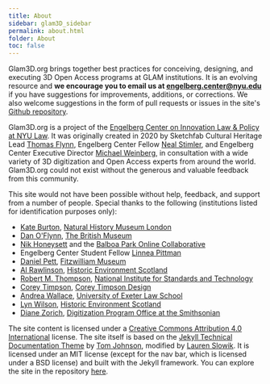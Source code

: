 ```yaml
---
title: About
sidebar: glam3D_sidebar
permalink: about.html
folder: About
toc: false
---
```



Glam3D.org brings together best practices for conceiving, designing, and executing 3D Open Access programs at GLAM institutions.  It is an evolving resource and **we encourage you to email us at engelberg.center@nyu.edu** if you have suggestions for improvements, additions, or corrections.  We also welcome suggestions in the form of pull requests or issues in the site's [Github repository](https://github.com/NYUEngelberg/NYUEngelberg.github.io).

Glam3D.org is a project of the [Engelberg Center on Innovation Law & Policy at NYU Law](https://www.law.nyu.edu/centers/engelberg).  It was originally created in 2020 by Sketchfab Cultural Heritage Lead [Thomas Flynn](https://twitter.com/nebulousflynn), Engelberg Center Fellow [Neal Stimler](https://www.law.nyu.edu/centers/engelberg/team/stimler), and Engelberg Center Executive Director [Michael Weinberg](https://www.law.nyu.edu/centers/engelberg/team/weinberg), in consultation with a wide variety of 3D digitization and Open Access experts from around the world.  Glam3D.org could not exist without the generous and valuable feedback from this community.

This site would not have been possible without help, feedback, and support from a number of people.  Special thanks to the following (institutions listed for identification purposes only):

* [Kate Burton](https://www.linkedin.com/in/kate-burton-8684985a/), [Natural History Museum London](https://www.nhm.ac.uk/)
* [Dan O'Flynn](https://twitter.com/danoflynn), [The British Museum](https://www.britishmuseum.org/)
* [Nik Honeysett](https://twitter.com/nhoneysett) and the [Balboa Park Online Collaborative](https://www.bpoc.org/)
* Engelberg Center Student Fellow [Linnea Pittman](https://www.law.nyu.edu/centers/engelberg/team/pittman)
* [Daniel Pett](https://twitter.com/DEJPett), [Fitzwilliam Museum](https://www.fitzmuseum.cam.ac.uk/)
* [Al Rawlinson](https://twitter.com/alrawli), [Historic Environment Scotland](https://www.historicenvironment.scot/)
* [Robert M. Thompson](https://www.linkedin.com/in/robert-m-thompson-b3a5044a/), [National Institute for Standards and Technology](https://www.nist.gov/)
* [Corey Timpson](https://twitter.com/coreytimpson), [Corey Timpson Design](https://coreytimpson.com/)
* [Andrea Wallace](https://twitter.com/andeewallace), [University of Exeter Law School](https://socialsciences.exeter.ac.uk/law/)
* [Lyn Wilson](https://twitter.com/Scottish3D), [Historic Environment Scotland](https://www.historicenvironment.scot/)
* [Diane Zorich](https://twitter.com/dzorich), [Digitization Program Office at the Smithsonian](https://dpo.si.edu/)

The site content is licensed under a [Creative Commons Attribution 4.0 International](https://creativecommons.org/licenses/by/4.0/legalcode) license.  The site itself is based on the [Jekyll Technical Documentation Theme](https://idratherbewriting.com/documentation-theme-jekyll/) by [Tom Johnson](https://idratherbewriting.com/aboutme/), modified by [Lauren Slowik](https://www.laurenslowik.com/).  It is licensed under an MIT license (except for the nav bar, which is licensed under a BSD license) and built with the Jekyll framework.  You can explore the site in the repository [here](https://github.com/NYUEngelberg/NYUEngelberg.github.io).
